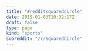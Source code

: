 ```yaml
---
title: "#redditsquaredcircle"
date: 2019-01-03T10:32:17Z
draft: false
type: page
kind: "sports"
subreddit: "/r/SquaredCircle"
---
```

